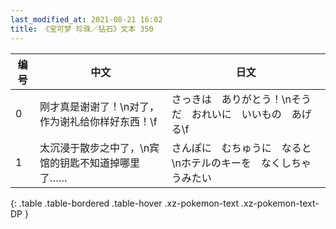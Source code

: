```yaml
---
last_modified_at: 2021-08-21 16:02
title: 《宝可梦 珍珠／钻石》文本 350
---
```

| 编号 | 中文 | 日文 |
| ---- | ---- | ---- |
| 0 | 刚才真是谢谢了！\n对了，作为谢礼给你样好东西！\f | さっきは　ありがとう！\nそうだ　おれいに　いいもの　あげる\f |
| 1 | 太沉浸于散步之中了，\n宾馆的钥匙不知道掉哪里了…… | さんぽに　むちゅうに　なると\nホテルのキーを　なくしちゃうみたい |
{: .table .table-bordered .table-hover .xz-pokemon-text .xz-pokemon-text-DP }